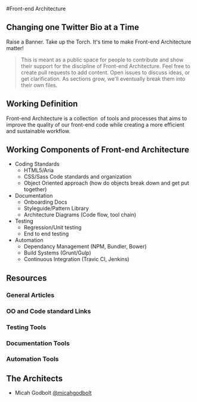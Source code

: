 #Front-end Architecture
## Changing one Twitter Bio at a Time

Raise a Banner. Take up the Torch. It's time to make Front-end Architecture matter!

> This is meant as a public space for people to contribute and show their support for the discipline of Front-end Architecture. Feel free to create pull requests to add content. Open issues to discuss ideas, or get clarification. As sections grow, we'll eventually break them into their own files. 

## Working Definition
Front-end Architecture is a collection  of tools and processes that aims to improve the quality of our front-end code while creating a more efficient and sustainable workflow.

## Working Components of Front-end Architecture
* Coding Standards
  * HTML5/Aria  
  * CSS/Sass Code standards and organization
  * Object Oriented approach (how do objects break down and get put together)
* Documentation
  * Onboarding Docs
  * Styleguide/Pattern Library
  * Architecture Diagrams (Code flow, tool chain)
* Testing
  * Regression/Unit testing
  * End to end testing
* Automation
  * Dependancy Management (NPM, Bundler, Bower)
  * Build Systems (Grunt/Gulp)
  * Continuous Integration (Travic CI, Jenkins)

## Resources
### General Articles

### OO and Code standard Links
### Testing Tools
### Documentation Tools
### Automation Tools

## The Architects
+ Micah Godbolt [@micahgodbolt](http://twitter.com/micahgodbolt)
